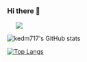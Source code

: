 ### Hi there 👋

<a href="https://velog.io/@kedmm717">
    <img 
        src="http://img.shields.io/badge/-제 블로그 주소입니다.-222222?style=flat&logo=Vector Logo Zone&link=https://velog.io/@kedmm717"
        style="height : auto; margin-left : 20px; margin-right : 10px;"/>
</a>


![kedm717's GitHub stats](https://github-readme-stats.vercel.app/api?username=kedm717&theme=tokyonight&show_icons=true)

[![Top Langs](https://github-readme-stats.vercel.app/api/top-langs/?username=kedm717&layout=compact&theme=tokyonight&langs_count=7)](https://github.com/anuraghazra/github-readme-stats)
<!--
**kedm717/kedm717** is a ✨ _special_ ✨ repository because its `README.md` (this file) appears on your GitHub profile.

Here are some ideas to get you started:

- 🔭 I’m currently working on ...
- 🌱 I’m currently learning ...
- 👯 I’m looking to collaborate on ...
- 🤔 I’m looking for help with ...
- 💬 Ask me about ...
- 📫 How to reach me: ...
- 😄 Pronouns: ...
- ⚡ Fun fact: ...
-->
